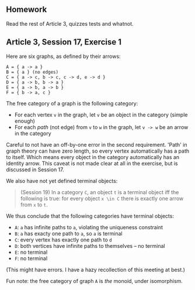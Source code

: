 ## Homework

Read the rest of Article 3, quizzes tests and whatnot.

## Article 3, Session 17, Exercise 1

Here are six graphs, as defined by their arrows:

```
A = { a -> a }
B = { a } (no edges)
C = { a -> c, b -> c, c -> d, e -> d }
D = { a -> b, b -> a }
E = { a -> b, a -> b }
F = { b -> a, c }
```

The free category of a graph is the following category:

* For each vertex `v` in the graph, let `v` be an object in the category (simple enough)
* For each _path_ (not edge) from `v` to `w` in the graph, let `v -> w` be an arrow in the category

Careful to not have an off-by-one error in the second requirement. 'Path' in graph theory can have zero length, so every vertex automatically has a path to itself. Which means every object in the category automatically has an identity arrow. This caveat is not made clear at all in the exercise, but is discussed in Session 17.

We also have not yet defined terminal objects:

> (Session 19) In a category `C`, an object `t` is a terminal object iff the following is true: for every object `x \in C` there is exactly one arrow from `x` to `t`.

We thus conclude that the following categories have terminal objects:

* `A`: `a` has infinite paths to `a`, violating the uniqueness constraint
* `B`: `a` has exacty one path to `a`, so `a` is terminal
* `C`: every vertex has exactly one path to `d`
* `D`: both vertices have infinite paths to themselves – no terminal
* `E`: no terminal
* `F`: no terminal

(This might have errors. I have a hazy recollection of this meeting at best.)

Fun note: the free category of graph `A` is _the_ monoid, under isomorphism.
